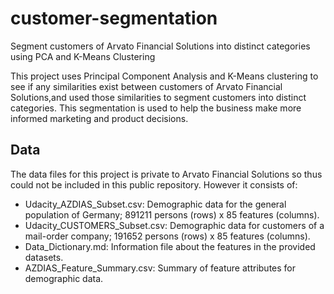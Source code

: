 # customer-segmentation
Segment customers of Arvato Financial Solutions into distinct categories using PCA and K-Means Clustering

This project uses Principal Component Analysis and K-Means clustering to see if any similarities exist between customers of Arvato Financial Solutions,and used those similarities to segment customers into distinct categories. 
This segmentation is used to help the business make more informed marketing and product decisions.

## Data
The data files for this project is private to Arvato Financial Solutions so thus could not be included in this public repository.
However it consists of:
- Udacity_AZDIAS_Subset.csv: Demographic data for the general population of Germany; 891211 persons (rows) x 85 features (columns).
- Udacity_CUSTOMERS_Subset.csv: Demographic data for customers of a mail-order company; 191652 persons (rows) x 85 features (columns).
- Data_Dictionary.md: Information file about the features in the provided datasets.
- AZDIAS_Feature_Summary.csv: Summary of feature attributes for demographic data.
